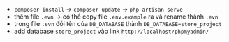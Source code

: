 -   `composer install` -> `composer update` -> `php artisan serve`
-   thêm file `.evn` -> có thể copy file `.env.example` ra và rename thành `.evn`
-   trong file `.evn` đổi tên của `DB_DATABASE` thành `DB_DATABASE=store_project`
-   add database `store_project` vào link `http://localhost/phpmyadmin/`
